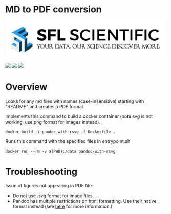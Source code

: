 #  MD to PDF conversion

![](imgs/logo.png)

![](https://raster.shields.io/badge/python-v3.6+-blue.png)
![](https://api.travis-ci.org/anfederico/Clairvoyant.png?branch=master)
![](https://raster.shields.io/badge/dependencies-up%20to%20date-brightgreen.png)


# Overview


Looks for any md files with names (case-insensitive) starting with "README" and creates a PDF format.


Implements this command to build a docker container (note svg is not working, use png format for images instead).


```
docker build -t pandoc-with-rsvg -f Dockerfile .
```


Runs this command with the specified files in entrypoint.sh
```
docker run --rm -v ${PWD}:/data pandoc-with-rsvg
```


# Troubleshooting

Issue of figures not appearing in PDF file:
- Do not use .svg format for image files
- Pandoc has multiple restrictions on html formatting. Use their native format instead (see [here](https://pandoc.org/MANUAL.html#images) for more information.) 